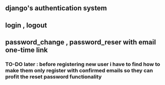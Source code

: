
## django's authentication system


## login , logout

## password_change , password_reser with email one-time link



### TO-DO later : before registering new user i have to find how to make them only register with confirmed emails so they can profit the reset password functionality